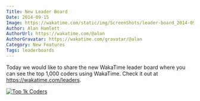 ```yaml
---
Title: New Leader Board
Date: 2014-09-15
Image: https://wakatime.com/static/img/ScreenShots/leader-board_2014-09-15.png
Author: Alan Hamlett
AuthorUrl: https://wakatime.com/@alan
AuthorGravatar: https://wakatime.com/gravatar/@alan
Category: New Features
Tags: leaderboards
---
```


Today we would like to share the new WakaTime leader board where you can see the top 1,000 coders using WakaTime. Check it out at <a href="https://wakatime.com/leaders">https://wakatime.com/leaders</a>.

<a href="https://wakatime.com/leaders"><img class="img-thumbnail" title="Top 1k Coders" alt="Top 1k Coders" src="https://wakatime.com/static/img/ScreenShots/leader-board_2014-09-15.png"></a>
